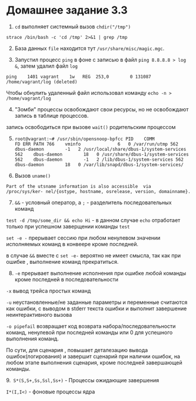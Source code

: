 # Домашнее задание 3.3

1. `cd` выполняет системный вызов `chdir("/tmp")`

`strace /bin/bash -c 'cd /tmp' 2>&1 | grep /tmp`

2. База данных `file` находится тут `/usr/share/misc/magic.mgc`.

3. Запустил процесс `ping` в фоне с записью в файл `ping 8.8.8.8 > log &`, затем удалил файл `log`

`ping    1401 vagrant    1w   REG  253,0        0 131087 /home/vagrant/log (deleted)`

Чтобы обнулить удаленный файл использовал команду `echo -n > /home/vagrant/log`

4. "Зомби" процессы освобождают свои ресурсы, но не освобождают запись в таблице процессов.
 
запись освободиться при вызове `wait()` родительским процессом

5. ``root@vagrant:~# /usr/sbin/opensnoop-bpfcc
PID    COMM               FD ERR PATH
766    vminfo              6   0 /var/run/utmp
562    dbus-daemon        -1   2 /usr/local/share/dbus-1/system-services
562    dbus-daemon        18   0 /usr/share/dbus-1/system-services
562    dbus-daemon        -1   2 /lib/dbus-1/system-services
562    dbus-daemon        18   0 /var/lib/snapd/dbus-1/system-services/``

6. Вызов `uname()`

  ``Part of the utsname information is also accessible  via  /proc/sys/ker‐
       nel/{ostype, hostname, osrelease, version, domainname}.``

7. `&&` -  условный оператор, а `;`  - разделитель последовательных команд

`test -d /tmp/some_dir && echo Hi` - в данном случае `echo`  отработает только при успешном заверщении команды `test`

`set -e -` прерывает сессию при любом ненулевом значении исполняемых команд в конвеере кроме последней.

в случае `&&`  вместе с `set -e-` вероятно не имеет смысла, так как при ошибке , выполнение команд прекратиться. 

8. `-e` прерывает выполнение исполнения при ошибке любой команды кроме последней в последовательности
 
`-x` вывод трейса простых команд 

`-u` неустановленные/не заданные параметры и переменные считаются как ошибки, с выводом в stderr текста ошибки и выполнит завершение неинтерактивного вызова

`-o pipefail` возвращает код возврата набора/последовательности команд, ненулевой при последней команды или 0 для успешного выполнения команд.

По сути, для сценария , повышает деталезацию вывода ошибок(логирования) и завершит сценарий при наличии ошибок, на любом этапе выполнения сценария, кроме последней завершающей команды.

9.` S*(S,S+,Ss,Ssl,Ss+)` - Процессы ожидающие завершения

`I*(I,I<)` - фоновые  процессы ядра



